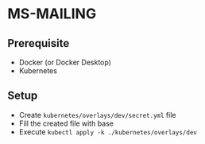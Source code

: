 # MS-MAILING

## Prerequisite

- Docker (or Docker Desktop)
- Kubernetes

## Setup

- Create `kubernetes/overlays/dev/secret.yml` file
- Fill the created file with base
- Execute `kubectl apply -k ./kubernetes/overlays/dev`
